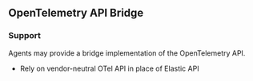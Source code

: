 ## OpenTelemetry API Bridge

### Support

Agents may provide a bridge implementation of the OpenTelemetry API.

- Rely on vendor-neutral OTel API in place of Elastic API
